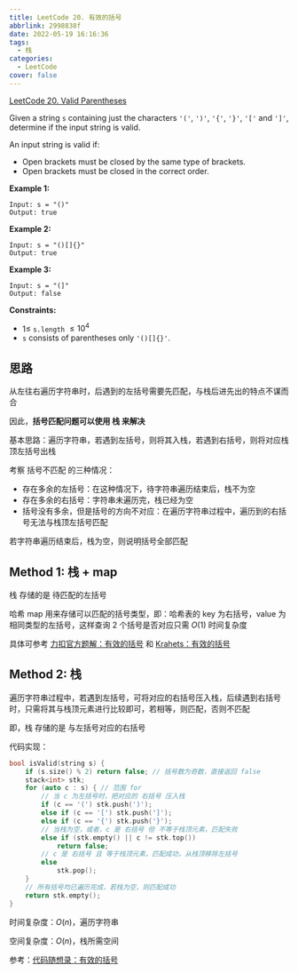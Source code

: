 ```yaml
---
title: LeetCode 20. 有效的括号
abbrlink: 2998838f
date: 2022-05-19 16:16:36
tags:
  - 栈
categories:
  - LeetCode
cover: false
---
```



[LeetCode 20. Valid Parentheses](https://leetcode.cn/problems/valid-parentheses/)


Given a string `s` containing just the characters `'('`, `')'`, `'{'`, `'}'`, `'['` and `']'`, determine if the input string is valid.

An input string is valid if:

 - Open brackets must be closed by the same type of brackets.
 - Open brackets must be closed in the correct order.
 

**Example 1:**

    Input: s = "()"
    Output: true


**Example 2:**

    Input: s = "()[]{}"
    Output: true


**Example 3:**

    Input: s = "(]"
    Output: false
 

**Constraints:**

 - $1 \le$ `s.length` $\le 10^4$
 - `s` consists of parentheses only `'()[]{}'`.


## 思路

从左往右遍历字符串时，后遇到的左括号需要先匹配，与栈后进先出的特点不谋而合

因此，**括号匹配问题可以使用 栈 来解决**

基本思路：遍历字符串，若遇到左括号，则将其入栈，若遇到右括号，则将对应栈顶左括号出栈

考察 括号不匹配 的三种情况：
 - 存在多余的左括号：在这种情况下，待字符串遍历结束后，栈不为空
 - 存在多余的右括号：字符串未遍历完，栈已经为空
 - 括号没有多余，但是括号的方向不对应：在遍历字符串过程中，遍历到的右括号无法与栈顶左括号匹配

若字符串遍历结束后，栈为空，则说明括号全部匹配


## Method 1: 栈 + map

栈 存储的是 待匹配的左括号

哈希 map 用来存储可以匹配的括号类型，即：哈希表的 key 为右括号，value 为相同类型的左括号，这样查询 2 个括号是否对应只需 $O(1)$ 时间复杂度

具体可参考 [力扣官方题解：有效的括号](https://leetcode.cn/problems/valid-parentheses/solution/you-xiao-de-gua-hao-by-leetcode-solution/) 和 [Krahets：有效的括号](https://leetcode.cn/problems/valid-parentheses/solution/valid-parentheses-fu-zhu-zhan-fa-by-jin407891080/)

## Method 2: 栈

遍历字符串过程中，若遇到左括号，可将对应的右括号压入栈，后续遇到右括号时，只需将其与栈顶元素进行比较即可，若相等，则匹配，否则不匹配

即，栈 存储的是 与左括号对应的右括号

代码实现：

```cpp
bool isValid(string s) {
    if (s.size() % 2) return false; // 括号数为奇数，直接返回 false
    stack<int> stk;
    for (auto c : s) { // 范围 for
        // 当 c 为左括号时，把对应的 右括号 压入栈
        if (c == '(') stk.push(')');
        else if (c == '[') stk.push(']');
        else if (c == '{') stk.push('}');
        // 当栈为空，或者，c 是 右括号 但 不等于栈顶元素，匹配失败
        else if (stk.empty() || c != stk.top())
            return false;
        // c 是 右括号 且 等于栈顶元素，匹配成功，从栈顶移除左括号
        else
            stk.pop();
    }
    // 所有括号均已遍历完成，若栈为空，则匹配成功
    return stk.empty();
}
```

时间复杂度：$O(n)$，遍历字符串

空间复杂度：$O(n)$，栈所需空间


参考：[代码随想录：有效的括号](https://www.programmercarl.com/0020.%E6%9C%89%E6%95%88%E7%9A%84%E6%8B%AC%E5%8F%B7.html#%E9%A2%98%E5%A4%96%E8%AF%9D)